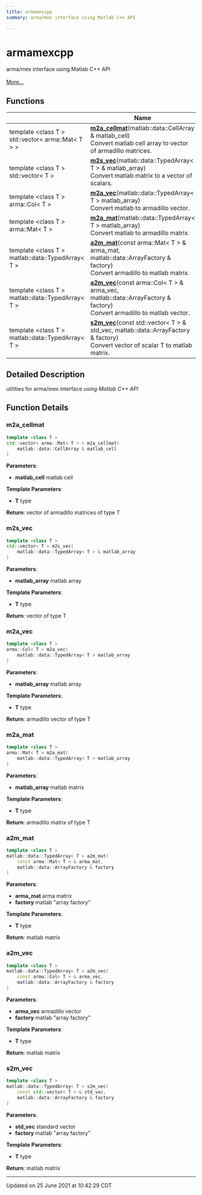 ```yaml
---
title: armamexcpp
summary: arma/mex interface using Matlab C++ API 

---
```


# armamexcpp

arma/mex interface using Matlab C++ API <br> <br>[More...](#detailed-description)
<br>


## Functions

|                | Name           |
| -------------- | -------------- |
| template <class T \> <br>std::vector< arma::Mat< T > > | **[m2a_cellmat](/lds-ctrl-est/docs/api/namespaces/namespacearmamexcpp/#function-m2a_cellmat)**(matlab::data::CellArray & matlab_cell)<br>Convert matlab cell array to vector of armadillo matrices.  |
| template <class T \> <br>std::vector< T > | **[m2s_vec](/lds-ctrl-est/docs/api/namespaces/namespacearmamexcpp/#function-m2s_vec)**(matlab::data::TypedArray< T > & matlab_array)<br>Convert matlab matrix to a vector of scalars.  |
| template <class T \> <br>arma::Col< T > | **[m2a_vec](/lds-ctrl-est/docs/api/namespaces/namespacearmamexcpp/#function-m2a_vec)**(matlab::data::TypedArray< T > matlab_array)<br>Convert matlab to armadillo vector.  |
| template <class T \> <br>arma::Mat< T > | **[m2a_mat](/lds-ctrl-est/docs/api/namespaces/namespacearmamexcpp/#function-m2a_mat)**(matlab::data::TypedArray< T > matlab_array)<br>Convert matlab to armadillo matrix.  |
| template <class T \> <br>matlab::data::TypedArray< T > | **[a2m_mat](/lds-ctrl-est/docs/api/namespaces/namespacearmamexcpp/#function-a2m_mat)**(const arma::Mat< T > & arma_mat, matlab::data::ArrayFactory & factory)<br>Convert armadillo to matlab matrix.  |
| template <class T \> <br>matlab::data::TypedArray< T > | **[a2m_vec](/lds-ctrl-est/docs/api/namespaces/namespacearmamexcpp/#function-a2m_vec)**(const arma::Col< T > & arma_vec, matlab::data::ArrayFactory & factory)<br>Convert armadillo to matlab vector.  |
| template <class T \> <br>matlab::data::TypedArray< T > | **[s2m_vec](/lds-ctrl-est/docs/api/namespaces/namespacearmamexcpp/#function-s2m_vec)**(const std::vector< T > & std_vec, matlab::data::ArrayFactory & factory)<br>Convert vector of scalar T to matlab matrix.  |

## Detailed Description



utilities for arma/mex interface _using Matlab C++ API_


## Function Details

### m2a_cellmat

```cpp
template <class T >
std::vector< arma::Mat< T > > m2a_cellmat(
    matlab::data::CellArray & matlab_cell
)
```



**Parameters**:

  * **matlab_cell** matlab cell


**Template Parameters**:

  * **T** type


**Return**: vector of armadillo matrices of type T 

### m2s_vec

```cpp
template <class T >
std::vector< T > m2s_vec(
    matlab::data::TypedArray< T > & matlab_array
)
```



**Parameters**:

  * **matlab_array** matlab array


**Template Parameters**:

  * **T** type


**Return**: vector of type T 

### m2a_vec

```cpp
template <class T >
arma::Col< T > m2a_vec(
    matlab::data::TypedArray< T > matlab_array
)
```



**Parameters**:

  * **matlab_array** matlab array


**Template Parameters**:

  * **T** type


**Return**: armadillo vector of type T 

### m2a_mat

```cpp
template <class T >
arma::Mat< T > m2a_mat(
    matlab::data::TypedArray< T > matlab_array
)
```



**Parameters**:

  * **matlab_array** matlab matrix


**Template Parameters**:

  * **T** type


**Return**: armadillo matrix of type T 

### a2m_mat

```cpp
template <class T >
matlab::data::TypedArray< T > a2m_mat(
    const arma::Mat< T > & arma_mat,
    matlab::data::ArrayFactory & factory
)
```



**Parameters**:

  * **arma_mat** arma matrix 
  * **factory** matlab "array factory"


**Template Parameters**:

  * **T** type


**Return**: matlab matrix 

### a2m_vec

```cpp
template <class T >
matlab::data::TypedArray< T > a2m_vec(
    const arma::Col< T > & arma_vec,
    matlab::data::ArrayFactory & factory
)
```



**Parameters**:

  * **arma_vec** armadillo vector 
  * **factory** matlab "array factory"


**Template Parameters**:

  * **T** type


**Return**: matlab matrix 

### s2m_vec

```cpp
template <class T >
matlab::data::TypedArray< T > s2m_vec(
    const std::vector< T > & std_vec,
    matlab::data::ArrayFactory & factory
)
```



**Parameters**:

  * **std_vec** standard vector 
  * **factory** matlab "array factory"


**Template Parameters**:

  * **T** type


**Return**: matlab matrix 






-------------------------------

Updated on 25 June 2021 at 10:42:29 CDT
